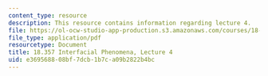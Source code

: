 ```yaml
---
content_type: resource
description: This resource contains information regarding lecture 4.
file: https://ol-ocw-studio-app-production.s3.amazonaws.com/courses/18-357-interfacial-phenomena-fall-2010/e369568808bf7dcb1b7ca09b2822b4bc_MIT18_357F10_Lecture4.pdf
file_type: application/pdf
resourcetype: Document
title: 18.357 Interfacial Phenomena, Lecture 4
uid: e3695688-08bf-7dcb-1b7c-a09b2822b4bc
---
```

